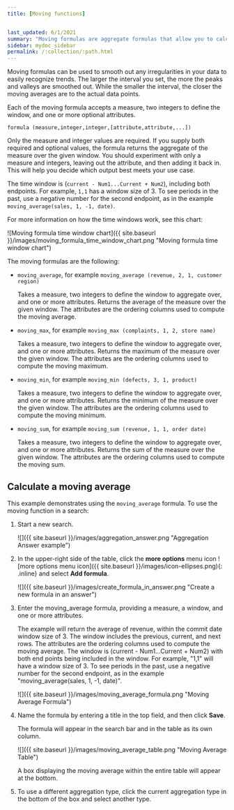 ```yaml
---
title: [Moving functions]


last_updated: 6/1/2021
summary: "Moving formulas are aggregate formulas that allow you to calculate the average, max, min, or sum of your data over a predetermined interval, or window, with an adjustable range."
sidebar: mydoc_sidebar
permalink: /:collection/:path.html
---
```

Moving formulas can be used to smooth out any irregularities in your data to
easily recognize trends. The larger the interval you set, the more the peaks and
valleys are smoothed out. While the smaller the interval, the closer the moving
averages are to the actual data points.

Each of the moving formula accepts a measure, two integers to define the window,
and one or more optional attributes.

```
formula (measure,integer,integer,[attribute,attribute,...])
```

Only the measure and integer values are required. If you supply both required
and optional values, the formula returns the aggregate of the measure over the
given window. You should experiment with only a measure and integers, leaving out
the attribute, and then adding it back in. This will help you decide which output
best meets your use case.

The time window is (`current - Num1...Current + Num2`), including both endpoints. For example, `1,1` has a window size of 3. To see periods in the past, use a negative number for the second endpoint, as in the example `moving_average(sales, 1, -1, date)`.

For more information on how the time windows work, see this chart:

![Moving formula time window chart]({{ site.baseurl }}/images/moving_formula_time_window_chart.png "Moving formula time window chart")

The moving formulas are the following:

* `moving_average`, for example `moving_average (revenue, 2, 1, customer region)`

  Takes a measure, two integers to define the window to aggregate over, and one
  or more attributes. Returns the average of the measure over the given window.
  The attributes are the ordering columns used to compute the moving average.

* `moving_max`, for example `moving_max (complaints, 1, 2, store name)`

  Takes a measure, two integers to define the window to aggregate over, and one
  or more attributes. Returns the maximum of the measure over the given window.
  The attributes are the ordering columns used to compute the moving maximum.

* `moving_min`, for example `moving_min (defects, 3, 1, product)`

    Takes a measure, two integers to define the window to aggregate over, and
    one or more attributes. Returns the minimum of the measure over the given
    window. The attributes are the ordering columns used to compute the moving
    minimum.

* `moving_sum`, for example `moving_sum (revenue, 1, 1, order date)`

  Takes a measure, two integers to define the window to aggregate over, and one
  or more attributes. Returns the sum of the measure over the given window. The
  attributes are the ordering columns used to compute the moving sum.

## Calculate a moving average

This example  demonstrates using the `moving_average` formula. To use the moving function in a search:

1. Start a new search.

   ![]({{ site.baseurl }}/images/aggregation_answer.png "Aggregation Answer example")

2. In the upper-right side of the table, click the **more options** menu icon ![more options menu icon]({{ site.baseurl }}/images/icon-ellipses.png){: .inline} and select **Add formula**.

   ![]({{ site.baseurl }}/images/create_formula_in_answer.png "Create a new formula in an answer")

3. Enter the moving_average formula, providing a measure, a window, and one or more attributes.

    The example will return the average of revenue, within the commit date window size of 3. The window includes the previous, current, and next rows. The attributes are the ordering columns used to compute the moving average. The window is (current - Num1...Current + Num2) with both end points being included in the window. For example, "1,1" will have a window size of 3. To see periods in the past, use a negative number for the second endpoint, as in the example "moving_average(sales, 1, -1, date)".

    ![]({{ site.baseurl }}/images/moving_average_formula.png "Moving Average Formula")

4. Name the formula by entering a title in the top field, and then click **Save**.

   The formula will appear in the search bar and in the table as its own column.

   ![]({{ site.baseurl }}/images/moving_average_table.png "Moving Average Table")

   A box displaying the moving average within the entire table will appear at the bottom.

5. To use a different aggregation type, click the current aggregation type in the bottom of the box and select another type.
